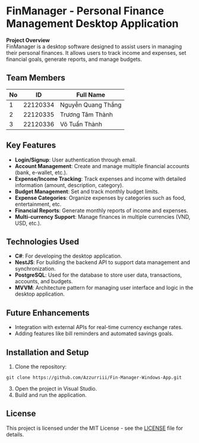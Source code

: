 # FinManager - Personal Finance Management Desktop Application

**Project Overview**  
FinManager is a desktop software designed to assist users in managing their personal finances. It allows users to track income and expenses, set financial goals, generate reports, and manage budgets.

## Team Members  
| No  | ID        | Full Name            |
|-----|-----------|----------------------|
| 1   | 22120334  | Nguyễn Quang Thắng   |
| 2   | 22120335  | Trương Tâm Thành     |
| 3   | 22120336  | Võ Tuấn Thành        |

## Key Features
- **Login/Signup**: User authentication through email.
- **Account Management**: Create and manage multiple financial accounts (bank, e-wallet, etc.).
- **Expense/Income Tracking**: Track expenses and income with detailed information (amount, description, category).
- **Budget Management**: Set and track monthly budget limits.
- **Expense Categories**: Organize expenses by categories such as food, entertainment, etc.
- **Financial Reports**: Generate monthly reports of income and expenses.
- **Multi-currency Support**: Manage finances in multiple currencies (VND, USD, etc.).

## Technologies Used
- **C#**: For developing the desktop application.
- **NestJS**: For building the backend API to support data management and synchronization.
- **PostgreSQL**: Used for the database to store user data, transactions, accounts, and budgets.
- **MVVM**: Architecture pattern for managing user interface and logic in the desktop application.

## Future Enhancements
- Integration with external APIs for real-time currency exchange rates.
- Adding features like bill reminders and automated savings goals.

## Installation and Setup
1. Clone the repository:
```
git clone https://github.com/Azzurriii/Fin-Manager-Windows-App.git
```
3. Open the project in Visual Studio.
4. Build and run the application.

## License
This project is licensed under the MIT License - see the [LICENSE](LICENSE) file for details.
